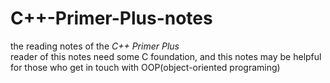 # C++-Primer-Plus-notes
the reading notes of the *C++ Primer Plus*<br>
reader of this notes need some C foundation, and this notes may be helpful for those who get in touch with OOP(object-oriented programing)
